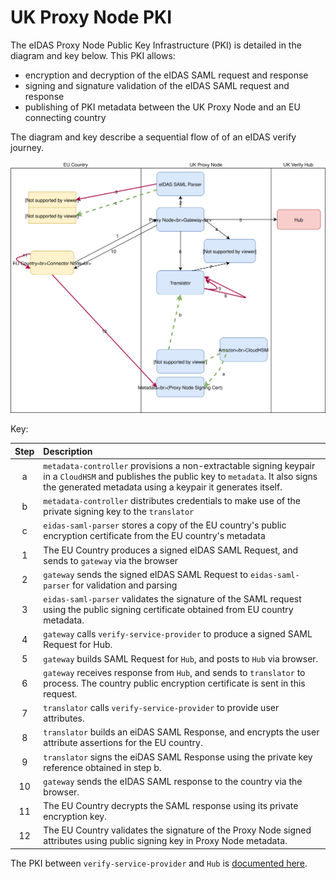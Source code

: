# UK Proxy Node PKI

The eIDAS Proxy Node Public Key Infrastructure (PKI) is detailed in the diagram and key below.
This PKI allows:

* encryption and decryption of the eIDAS SAML request and response
* signing and signature validation of the eIDAS SAML request and response
* publishing of PKI metadata between the UK Proxy Node and an EU connecting country

The diagram and key describe a sequential flow of of an eIDAS verify journey.

![](images/proxy_node_pki.svg)

Key:

| Step      | Description |
| :----:       |    :---     |
| a   |`metadata-controller` provisions a non-extractable signing keypair in a `CloudHSM` and publishes the public key to `metadata`. It also signs the generated metadata using a keypair it generates itself.
| b   |`metadata-controller` distributes credentials to make use of the private signing key to the `translator`
| c   | `eidas-saml-parser` stores a copy of the EU country's public encryption certificate from the EU country's metadata
| 1   | The EU Country produces a signed eIDAS SAML Request, and sends to `gateway` via the browser
| 2   | `gateway` sends the signed eIDAS SAML Request to `eidas-saml-parser` for validation and parsing
| 3   | `eidas-saml-parser` validates the signature of the SAML request using the public signing certificate obtained from EU country metadata.
| 4   | `gateway` calls `verify-service-provider` to produce a signed SAML Request for Hub.
| 5   | `gateway` builds SAML Request for `Hub`, and posts to `Hub` via browser.
| 6   | `gateway` receives response from `Hub`, and sends to `translator` to process. The country public encryption certificate is sent in this request.
| 7   | `translator` calls `verify-service-provider` to provide user attributes.
| 8   | `translator` builds an eiDAS SAML Response, and encrypts the user attribute assertions for the EU country.
| 9   | `translator` signs the eiDAS SAML Response using the private key reference obtained in step b.
| 10   | `gateway` sends the eIDAS SAML response to the country via the browser.
| 11   | The EU Country decrypts the SAML response using its private encryption key.
| 12   | The EU Country validates the signature of the Proxy Node signed attributes using public signing key in Proxy Node metadata.

The PKI between `verify-service-provider` and `Hub` is [documented here](https://www.docs.verify.service.gov.uk/get-started/#get-started).